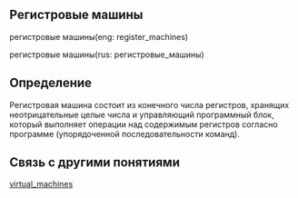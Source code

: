 ## Регистровые машины
регистровые машины(eng: register_machines) 

регистровые машины(rus: регистровые_машины)
## Определение
Регистровая машина состоит из конечного числа регистров, хранящих неотрицательные целые числа и управляющий программный блок, который выполняет операции над содержимым регистров согласно программе (упорядоченной последовательности команд).

## Cвязь с другими понятиями 
[virtual_machines](https://github.com/vernikkkkkkkkkkkkkkkkkkk/concept/blob/main/virtual%20machines/virtual%20machines.md)
